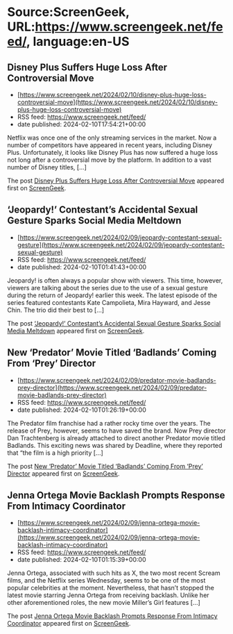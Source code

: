 # Source:ScreenGeek, URL:https://www.screengeek.net/feed/, language:en-US

## Disney Plus Suffers Huge Loss After Controversial Move
 - [https://www.screengeek.net/2024/02/10/disney-plus-huge-loss-controversial-move](https://www.screengeek.net/2024/02/10/disney-plus-huge-loss-controversial-move)
 - RSS feed: https://www.screengeek.net/feed/
 - date published: 2024-02-10T17:54:21+00:00

<p>Netflix was once one of the only streaming services in the market. Now a number of competitors have appeared in recent years, including Disney Plus. Unfortunately, it looks like Disney Plus has now suffered a huge loss not long after a controversial move by the platform. In addition to a vast number of Disney titles, [...]</p>
<p>The post <a href="https://www.screengeek.net/2024/02/10/disney-plus-huge-loss-controversial-move/">Disney Plus Suffers Huge Loss After Controversial Move</a> appeared first on <a href="https://www.screengeek.net">ScreenGeek</a>.</p>

## ‘Jeopardy!’ Contestant’s Accidental Sexual Gesture Sparks Social Media Meltdown
 - [https://www.screengeek.net/2024/02/09/jeopardy-contestant-sexual-gesture](https://www.screengeek.net/2024/02/09/jeopardy-contestant-sexual-gesture)
 - RSS feed: https://www.screengeek.net/feed/
 - date published: 2024-02-10T01:41:43+00:00

<p>Jeopardy! is often always a popular show with viewers. This time, however, viewers are talking about the series due to the use of a sexual gesture during the return of Jeopardy! earlier this week. The latest episode of the series featured contestants Kate Campolieta, Mira Hayward, and Jesse Chin. The trio did their best to [...]</p>
<p>The post <a href="https://www.screengeek.net/2024/02/09/jeopardy-contestant-sexual-gesture/">&#8216;Jeopardy!&#8217; Contestant&#8217;s Accidental Sexual Gesture Sparks Social Media Meltdown</a> appeared first on <a href="https://www.screengeek.net">ScreenGeek</a>.</p>

## New ‘Predator’ Movie Titled ‘Badlands’ Coming From ‘Prey’ Director
 - [https://www.screengeek.net/2024/02/09/predator-movie-badlands-prey-director](https://www.screengeek.net/2024/02/09/predator-movie-badlands-prey-director)
 - RSS feed: https://www.screengeek.net/feed/
 - date published: 2024-02-10T01:26:19+00:00

<p>The Predator film franchise had a rather rocky time over the years. The release of Prey, however, seems to have saved the brand. Now Prey director Dan Trachtenberg is already attached to direct another Predator movie titled Badlands. This exciting news was shared by Deadline, where they reported that &#8220;the film is a high priority [...]</p>
<p>The post <a href="https://www.screengeek.net/2024/02/09/predator-movie-badlands-prey-director/">New &#8216;Predator&#8217; Movie Titled &#8216;Badlands&#8217; Coming From &#8216;Prey&#8217; Director</a> appeared first on <a href="https://www.screengeek.net">ScreenGeek</a>.</p>

## Jenna Ortega Movie Backlash Prompts Response From Intimacy Coordinator
 - [https://www.screengeek.net/2024/02/09/jenna-ortega-movie-backlash-intimacy-coordinator](https://www.screengeek.net/2024/02/09/jenna-ortega-movie-backlash-intimacy-coordinator)
 - RSS feed: https://www.screengeek.net/feed/
 - date published: 2024-02-10T01:15:39+00:00

<p>Jenna Ortega, associated with such hits as X, the two most recent Scream films, and the Netflix series Wednesday, seems to be one of the most popular celebrities at the moment. Nevertheless, that hasn&#8217;t stopped the latest movie starring Jenna Ortega from receiving backlash. Unlike her other aforementioned roles, the new movie Miller&#8217;s Girl features [...]</p>
<p>The post <a href="https://www.screengeek.net/2024/02/09/jenna-ortega-movie-backlash-intimacy-coordinator/">Jenna Ortega Movie Backlash Prompts Response From Intimacy Coordinator</a> appeared first on <a href="https://www.screengeek.net">ScreenGeek</a>.</p>


